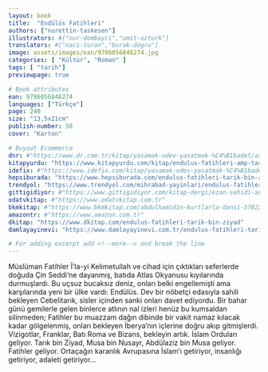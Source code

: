 ```yaml
---
layout: book
title:  "Endülüs Fatihleri"
authors: ["nurettin-taskesen"]
illustrators: #["nur-dombayci","umit-ozturk"]
translators: #["naci-turan","burak-dogru"]
image: assets/images/ean/9786056846274.jpg
categories: [ "Kültür", "Roman" ]
tags: [ "tarih"]
previewpage: true

# Book attributes
ean: 9786056846274
languages: ["Türkçe"]
page: 240
size: "13,5x21cm"
publish-number: 58
cover: "Karton"

# Buyout Ecommerce
dnr: #"https://www.dr.com.tr/kitap/yasamak-odev-yasatmak-%C4%B1badet/arastirma-tarih/tarih/osmanli-tarihi/urunno=0001786533001"
kitapyurdu: "https://www.kitapyurdu.com/kitap/endulus-fatihleri-amp-tarik-bin-ziyad-/522481.html"
idefix: #"https://www.idefix.com/kitap/yasamak-odev-yasatmak-%C4%B1badet/arastirma-tarih/tarih/osmanli-tarihi/urunno=0001786533001"
hepsiburada: "https://www.hepsiburada.com/endulus-fatihleri-tarik-bin-ziyad-nurettin-taskesen-p-HBV00000WN2SW"
trendyol: "https://www.trendyol.com/mihrabad-yayinlari/endulus-fatihleri-tarik-bin-ziyad-p-34122011"
gittigidiyor: #"https://www.gittigidiyor.com/kitap-dergi/ezan-sehidi-adnan-menderes_pdp_732728793"
odatvkitap: #"https://www.odatvkitap.com.tr"
bkmkitap: #"https://www.bkmkitap.com/abdulhamidin-kurtlarla-dansi-578226"
amazontr: #"https://www.amazon.com.tr"
dkitap: "https://www.dkitap.com/endulus-fatihleri-tarik-bin-ziyad"
damlayayinevi: "https://www.damlayayinevi.com.tr/endulus-fatihleri-tarik-bin-ziyad"

# For adding excerpt add <!--more--> and break the line
---
```

Müslüman Fatihler Î’la-yi Kelimetullah ve cihad için çıktıkları seferlerde doğuda Çin Seddi’ne dayanmış, batıda Atlas Okyanusu kıyılarında durmuşlardı. Bu uçsuz bucaksız deniz, onları belki engellemişti ama karşılarında yeni bir ülke vardı: Endülüs.
Dev bir nöbetçi edasıyla sahili bekleyen Cebelitarık, sisler içinden sanki onları davet ediyordu. Bir bahar günü gemilerle gelen binlerce atlının nal izleri henüz bu kumsaldan silinmeden; Fatihler bu muazzam dağın dibinde bir vakit namaz kılacak kadar gölgelenmiş, onları bekleyen İberya’nın içlerine doğru akıp gitmişlerdi.
Vizigotlar, Franklar, Batı Roma ve Bizans, bekleyin artık. İslam Orduları geliyor. Tarık bin Ziyad, Musa bin Nusayr, Abdülaziz bin Musa geliyor. Fatihler geliyor. Ortaçağın karanlık Avrupasına İslam’ı getiriyor, insanlığı getiriyor, adaleti getiriyor...
<!--more--> 